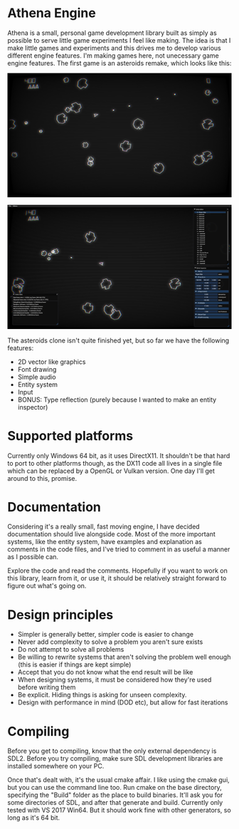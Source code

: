 # Athena Engine

Athena is a small, personal game development library built as simply as possible to serve little game experiments I feel like making. The idea is that I make little games and experiments and this drives me to develop various different engine features. I'm making games here, not unecessary game engine features. The first game is an asteroids remake, which looks like this:

![gameplay](GitHubImages/AsteroidsImage1.png)

![editor](GitHubImages/AsteroidsImage2.png)

The asteroids clone isn't quite finished yet, but so far we have the following features:

- 2D vector like graphics
- Font drawing
- Simple audio 
- Entity system
- Input
- BONUS: Type reflection (purely because I wanted to make an entity inspector)

# Supported platforms

Currently only Windows 64 bit, as it uses DirectX11. It shouldn't be that hard to port to other platforms though, as the DX11 code all lives in a single file which can be replaced by a OpenGL or Vulkan version. One day I'll get around to this, promise.

# Documentation

Considering it's a really small, fast moving engine, I have decided documentation should live alongside code. Most of the more important systems, like the entity system, have examples and explanation as comments in the code files, and I've tried to comment in as useful a manner as I possible can. 

Explore the code and read the comments. Hopefully if you want to work on this library, learn from it, or use it, it should be relatively straight forward to figure out what's going on.

# Design principles

 - Simpler is generally better, simpler code is easier to change
 - Never add complexity to solve a problem you aren't sure exists
 - Do not attempt to solve all problems
 - Be willing to rewrite systems that aren't solving the problem well enough (this is easier if things are kept simple)
 - Accept that you do not know what the end result will be like
 - When designing systems, it must be considered how they're used before writing them
 - Be explicit. Hiding things is asking for unseen complexity.
 - Design with performance in mind (DOD etc), but allow for fast iterations

 # Compiling

 Before you get to compiling, know that the only external dependency is SDL2. Before you try compiling, make sure SDL development libraries are installed somewhere on your PC.

 Once that's dealt with, it's the usual cmake affair. I like using the cmake gui, but you can use the command line too. Run cmake on the base directory, specifying the "Build" folder as the place to build binaries. It'll ask you for some directories of SDL, and after that generate and build. Currently only tested with VS 2017 Win64. But it should work fine with other generators, so long as it's 64 bit.